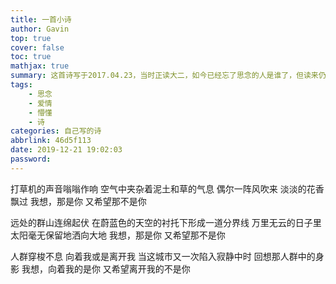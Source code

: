 ```yaml
---
title: 一首小诗
author: Gavin
top: true
cover: false
toc: true
mathjax: true
summary: 这首诗写于2017.04.23，当时正读大二，如今已经忘了思念的人是谁了，但读来仍觉得不错，发出来记录一下。
tags: 
    - 思念
    - 爱情
    - 懵懂
    - 诗
categories: 自己写的诗
abbrlink: 46d5f113
date: 2019-12-21 19:02:03
password:
---
```


打草机的声音嗡嗡作响
空气中夹杂着泥土和草的气息
偶尔一阵风吹来
淡淡的花香飘过
我想，那是你
又希望那不是你

远处的群山连绵起伏
在蔚蓝色的天空的衬托下形成一道分界线
万里无云的日子里
太阳毫无保留地洒向大地
我想，那是你
又希望那不是你

人群穿梭不息
向着我或是离开我
当这城市又一次陷入寂静中时
回想那人群中的身影
我想，向着我的是你
又希望离开我的不是你
